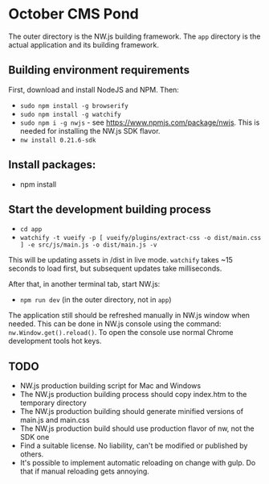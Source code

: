 # October CMS Pond

The outer directory is the NW.js building framework. The `app` directory is the actual application and its building framework.

## Building environment requirements

First, download and install NodeJS and NPM. Then:

* `sudo npm install -g browserify`
* `sudo npm install -g watchify`
* `sudo npm i -g nwjs` - see https://www.npmjs.com/package/nwjs. This is needed for installing the NW.js SDK flavor.
* `nw install 0.21.6-sdk`

## Install packages:

* npm install

## Start the development building process

* `cd app`
* `watchify -t vueify -p [ vueify/plugins/extract-css -o dist/main.css ] -e src/js/main.js -o dist/main.js -v`

This will be updating assets in /dist in live mode. `watchify` takes ~15 seconds to load first, but subsequent updates take milliseconds.

After that, in another terminal tab, start NW.js:

* `npm run dev` (in the outer directory, not in `app`)

The application still should be refreshed manually in NW.js window when needed. This can be done in NW.js console using the command: `nw.Window.get().reload()`. To open the console use normal Chrome development tools hot keys.

## TODO

* NW.js production building script for Mac and Windows
* The NW.js production building process should copy index.htm to the temporary directory
* The NW.js production building should generate minified versions of main.js and main.css
* The NW.js production build should use production flavor of nw, not the SDK one
* Find a suitable license. No liability, can't be modified or published by others.
* It's possible to implement automatic reloading on change with gulp. Do that if manual reloading gets annoying.